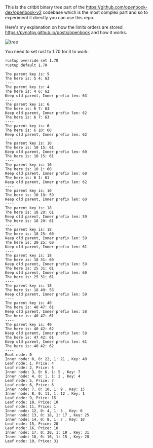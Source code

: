 This is the critbit binary tree part of the <https://github.com/openbook-dex/openbook-v2> codebase which is the most complex part and so to experiment it directly you can use this repo.  

Here's my explanation on how the limits orders are stored <https://pvnotpv.github.io/posts/openbook> and how it works.

![tree](https://github.com/user-attachments/assets/4eb691c8-ca1b-4ac2-a9cd-2ad727c4e2f7)

You need to set rust to 1.70 for it to work.

```bash
rustup override set 1.70
rustup default 1.70
```

```
The parent key is: 5
The here is: 5 4: 63
----
The parent key is: 4
The here is: 4 6: 62
Keep old parent, Inner prefix len: 63
----
The parent key is: 6
The here is: 6 7: 63
Keep old parent, Inner prefix len: 62
The here is: 6 7: 63
----
The parent key is: 6
The here is: 6 10: 60
Keep old parent, Inner prefix len: 62
----
The parent key is: 10
The here is: 10 15: 61
Keep old parent, Inner prefix len: 60
The here is: 10 15: 61
----
The parent key is: 10
The here is: 10 1: 60
Keep old parent, Inner prefix len: 60
The here is: 6 1: 61
Keep old parent, Inner prefix len: 62
----
The parent key is: 10
The here is: 10 18: 59
Keep old parent, Inner prefix len: 60
----
The parent key is: 18
The here is: 18 20: 61
Keep old parent, Inner prefix len: 59
The here is: 18 20: 61
----
The parent key is: 18
The here is: 18 25: 60
Keep old parent, Inner prefix len: 59
The here is: 20 25: 60
Keep old parent, Inner prefix len: 61
----
The parent key is: 18
The here is: 18 31: 60
Keep old parent, Inner prefix len: 59
The here is: 25 31: 61
Keep old parent, Inner prefix len: 60
The here is: 25 31: 61
----
The parent key is: 18
The here is: 18 40: 58
Keep old parent, Inner prefix len: 59
----
The parent key is: 40
The here is: 40 47: 61
Keep old parent, Inner prefix len: 58
The here is: 40 47: 61
----
The parent key is: 40
The here is: 40 42: 62
Keep old parent, Inner prefix len: 58
The here is: 47 42: 61
Keep old parent, Inner prefix len: 61
The here is: 40 42: 62
----
Root node: 0
Inner node: 0, 0: 22, 1: 21 , Key: 40
Leaf node: 1, Price: 4
Leaf node: 2, Price: 5
Inner node: 3, 0: 6, 1: 5 , Key: 7
Inner node: 4, 0: 1, 1: 2 , Key: 4
Leaf node: 5, Price: 7
Leaf node: 6, Price: 6
Inner node: 7, 0: 10, 1: 9 , Key: 15
Inner node: 8, 0: 11, 1: 12 , Key: 1
Leaf node: 9, Price: 15
Leaf node: 10, Price: 10
Leaf node: 11, Price: 1
Inner node: 12, 0: 4, 1: 3 , Key: 6
Inner node: 13, 0: 18, 1: 17 , Key: 25
Inner node: 14, 0: 8, 1: 7 , Key: 10
Leaf node: 15, Price: 20
Leaf node: 16, Price: 18
Inner node: 17, 0: 20, 1: 19 , Key: 31
Inner node: 18, 0: 16, 1: 15 , Key: 20
Leaf node: 19, Price: 31
```
